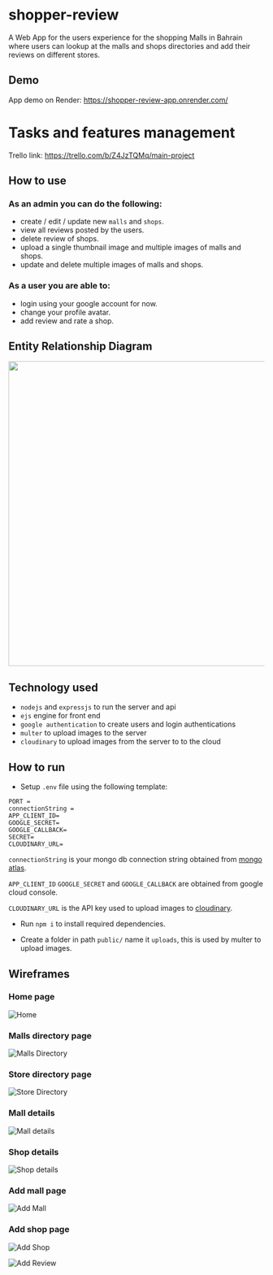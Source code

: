 # shopper-review
A Web App for the users experience for the shopping Malls in Bahrain where users can lookup at the malls and shops directories and add their reviews on different stores.

## Demo

App demo on Render: https://shopper-review-app.onrender.com/

# Tasks and features management

Trello link: https://trello.com/b/Z4JzTQMq/main-project

## How to use
### As an admin you can do the following:
* create / edit / update new `malls` and `shops`.
* view all reviews posted by the users.
* delete review of shops.
* upload a single thumbnail image and multiple images of malls and shops.
* update and delete multiple images of malls and shops.

### As a user you are able to:
* login using your google account for now.
* change your profile avatar.
* add review and rate a shop.

## Entity Relationship Diagram

<img src="https://i.imgur.com/ubSIR4m.png" width="600">

## Technology used

* `nodejs` and `expressjs` to run the server and api
* `ejs` engine for front end
* `google authentication` to create users and login authentications
* `multer` to upload images to the server
* `cloudinary` to upload images from the server to to the cloud

## How to run
* Setup `.env` file using the following template:
```
PORT = 
connectionString = 
APP_CLIENT_ID=
GOOGLE_SECRET=
GOOGLE_CALLBACK=
SECRET=
CLOUDINARY_URL=
```
`connectionString` is your mongo db connection string obtained from [mongo atlas](https://cloud.mongodb.com/).

`APP_CLIENT_ID` `GOOGLE_SECRET` and `GOOGLE_CALLBACK` are obtained from google cloud console.

`CLOUDINARY_URL` is the API key used to upload images to [cloudinary](https://cloudinary.com/).

* Run `npm i` to install required dependencies.
  
* Create a folder in path `public/` name it `uploads`, this is used by multer to upload images.

## Wireframes

### Home page

![Home](https://github.com/iAliJ/shopper-review/assets/47180374/f23c3878-3952-4060-89f1-02445d3e10e1)

### Malls directory page

![Malls Directory](https://github.com/iAliJ/shopper-review/assets/47180374/9b7d2700-9b0d-4a37-9724-5cfb25536769)

### Store directory page

![Store Directory](https://github.com/iAliJ/shopper-review/assets/47180374/14595aea-83c5-485d-a3ec-2989d03b4072)

### Mall details

![Mall details](https://github.com/iAliJ/shopper-review/assets/47180374/09572f1e-3c84-4571-9dc1-2a4426ff2e51)

### Shop details

![Shop details](https://github.com/iAliJ/shopper-review/assets/47180374/88c9f18b-e9cb-43ee-bb3b-2cc279bb6043)

### Add mall page

![Add Mall](https://github.com/iAliJ/shopper-review/assets/47180374/81d0533e-0e7a-40f3-be56-bc43eed572ed)

### Add shop page

![Add Shop](https://github.com/iAliJ/shopper-review/assets/47180374/2244a1b4-3337-4686-b11a-e602c3b539df)

![Add Review](https://github.com/iAliJ/shopper-review/assets/47180374/771742c1-ad2f-4708-8b3a-86767b935e87)



